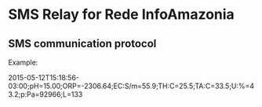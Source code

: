 # SMS Relay for Rede InfoAmazonia

## SMS communication protocol

Example:

2015-05-12T15:18:56-03:00;pH=15.00;ORP=-2306.64;EC:S/m=55.9;TH:C=25.5;TA:C=33.5;U:%=43.2;p:Pa=92966;L=133
